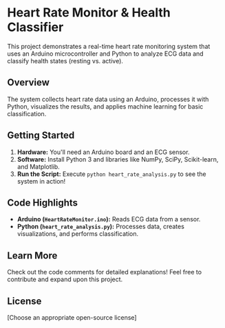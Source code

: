 # Heart Rate Monitor & Health Classifier

This project demonstrates a real-time heart rate monitoring system that uses an Arduino microcontroller and Python to analyze ECG data and classify health states (resting vs. active).

## Overview

The system collects heart rate data using an Arduino, processes it with Python, visualizes the results, and applies machine learning for basic classification.

## Getting Started

1.  **Hardware:** You'll need an Arduino board and an ECG sensor.
2.  **Software:** Install Python 3 and libraries like NumPy, SciPy, Scikit-learn, and Matplotlib.
3.  **Run the Script:** Execute `python heart_rate_analysis.py` to see the system in action!

## Code Highlights

*   **Arduino (`HeartRateMonitor.ino`):** Reads ECG data from a sensor.
*   **Python (`heart_rate_analysis.py`):** Processes data, creates visualizations, and performs classification.

## Learn More

Check out the code comments for detailed explanations!  Feel free to contribute and expand upon this project.

## License

[Choose an appropriate open-source license]
